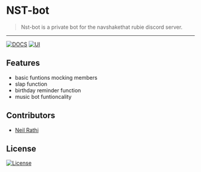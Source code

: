 # NST-bot

> <Subtitle>
>Nst-bot is a private bot for the navshakethat rubie discord server.


---
[![DOCS](https://img.shields.io/badge/Documentation-see%20docs-green?style=flat-square&logo=appveyor)](INSERT_LINK_FOR_DOCS_HERE) 
  [![UI ](https://img.shields.io/badge/User%20Interface-Link%20to%20UI-orange?style=flat-square&logo=appveyor)](INSERT_UI_LINK_HERE)




## Features
- basic funtions mocking members
- slap function
- birthday reminder function
- music bot funtioncality

## Contributors
- <a href="https://github.com/neilrathi17">Neil Rathi</a>

## License

[![License](http://img.shields.io/:license-mit-blue.svg?style=flat-square)](http://badges.mit-license.org)

